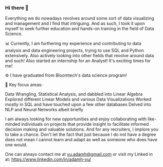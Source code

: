 ### Hi there 👋
Everything we do nowadays revolves around some sort of data visualizing and management and I find that intriguing. And as such, I took it upon myself to seek further education and hands-on training in the field of Data Science.

:bar_chart: Currently, I am furthering my experience and contributing to data analysis and data engineering projects, trying to use SQL and Python extensively. Also actively looking into other fields that revolve around data and such! Also started an internship for an Analyst! It's exciting times for me!

:gear: I have graduated from Bloomtech's data science program! 

:mag_right: Key focus areas:

Data Wrangling, Statistical Analysis, and dabbled into Linear Algebra
Explored different Linear Models and various Data Visualizations
Worked mostly in SQL and have touched upon a few other databases
Delved into NLP and Neural Networks albeit briefly


I am always looking for new opportunities and enjoy collaborating with like-minded individuals on projects that provide insight to facilitate informed decision making and valuable solutions. And for any recruiters, I implore you to take a chance. Don't let the fact that just because I do not have a degree does not mean I cannot learn and adapt as well as someone who does have one would.

One can always contact me at vu.adamh@gmail.com or visit my Linked in at: https://www.linkedin.com/in/adamh-vu/

